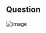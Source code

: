 ## Question
![image](https://github.com/user-attachments/assets/783bd5b8-e015-4cc9-ba2d-671cae18a898)
